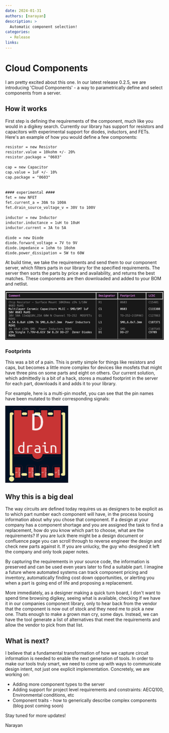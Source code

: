 ```yaml
---
date: 2024-01-31
authors: [narayan]
description: >
  Automatic component selection!
categories:
  - Release
links:
---
```


# Cloud Components

I am pretty excited about this one. In our latest release 0.2.5, we are introducing 'Cloud Components' - a way to parametrically define and select components from a server.

## How it works
First step is defining the requirements of the component, much like you would in a digikey search. Currently our library has support for resistors and capacitors with experimental support for diodes, inductors, and FETs. Here's an example of how you would define a few components:
```ato
resistor = new Resistor
resistor.value = 10kohm +/- 20%
resistor.package = "0603"

cap = new Capacitor
cap.value = 1uF +/- 10%
cap.package = "0603"


#### experimental ####
fet = new NFET
fet.current_a = 30A to 100A
fet.drain_source_voltage_v = 30V to 100V

inductor = new Inductor
inductor.inductance = 1uH to 10uH
inductor.current = 3A to 5A

diode = new Diode
diode.forward_voltage = 7V to 9V
diode.impedance = 1ohm to 10ohm
diode.power_dissipation = 5W to 60W
```
At build time, we take the requirements and send them to our component server, which filters parts in our library for the specified requirements. The server then sorts the parts by price and availability, and returns the best matches. These components are then downloaded and added to your BOM and netlist.

![BOM output](../..//assets/images/cloud_bom.png)

### Footprints
This was a bit of a pain. This is pretty simple for things like resistors and caps, but becomes a little more complex for devices like mosfets that might have three pins on some parts and eight on others. Our current solution, which admittedly is a bit of a hack, stores a muated footprint in the server for each part, downloads it and adds it to your library.

For example, here is a multi-pin mosfet, you can see that the pin names have been mutated to their corresponding signals:

<img src="/assets/images/mosfet.png" alt="Example Image" width="200">

## Why this is a big deal
The way circuits are defined today requires us as designers to be explicit as to which part number each component will have, in the process loosing information about why you chose that component. If a design at your company has a component shortage and you are assigned the task to find a replacement, how do you know which part to choose, what are the requirements? If you are luck there might be a design document or confluence page you can scroll through to reverse engineer the design and check new parts against it. If you are unlucky, the guy who designed it left the company and only took paper notes.

By capturing the requirements in your source code, the information is preserved and can be used even years later to find a suitable part. I imagine a future where automated systems can track component pricing and inventory, automatically finding cost down opportunities, or alerting you when a part is going end of life and proposing a replacement.

More immediately, as a designer making a quick turn board, I don't want to spend time browsing digikey, seeing what is available, checking if we have it in our companies component library, only to hear back from the vendor that the component is now out of stock and they need me to pick a new one. Thats enough to make a grown man cry, some days. Instead, we can have the tool generate a list of alternatives that meet the requirements and allow the vendor to pick from that list.

## What is next?
I believe that a fundamental transformation of how we capture circuit information is needed to enable the next generation of tools. In order to make our tools truly smart, we need to come up with ways to communicate design intent, not just one explicit implementation.
Concretely, we are working on:

- Adding more component types to the server
- Adding support for project level requirements and constraints: AECQ100, Environmental conditions, etc
- Component traits - how to generically describe complex components (blog post coming soon)

Stay tuned for more updates!

Narayan